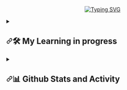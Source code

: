 <div align="center">

  [![Typing SVG](https://readme-typing-svg.herokuapp.com?font=Fira+Code&weight=600&size=22&pause=1000&color=F7F7F7&center=true&vCenter=true&width=435&lines=+This+is+MISO's+DEVLOG;+I'm+a+full+stack+Developer;Full+of+Enthusiasm+as+a+Developer;I+love+to+be+adventurous)](https://git.io/typing-svg)</div>

<details> 
  <summary><h2 tabindex="-1" dir="auto"><a id="user-content-️-my-favorite-tools" class="anchor" aria-hidden="true" href="#️-my-favorite-tools"><svg class="octicon octicon-link" viewBox="0 0 16 16" version="1.1" width="16" height="16" aria-hidden="true"><path d="m7.775 3.275 1.25-1.25a3.5 3.5 0 1 1 4.95 4.95l-2.5 2.5a3.5 3.5 0 0 1-4.95 0 .751.751 0 0 1 .018-1.042.751.751 0 0 1 1.042-.018 1.998 1.998 0 0 0 2.83 0l2.5-2.5a2.002 2.002 0 0 0-2.83-2.83l-1.25 1.25a.751.751 0 0 1-1.042-.018.751.751 0 0 1-.018-1.042Zm-4.69 9.64a1.998 1.998 0 0 0 2.83 0l1.25-1.25a.751.751 0 0 1 1.042.018.751.751 0 0 1 .018 1.042l-1.25 1.25a3.5 3.5 0 1 1-4.95-4.95l2.5-2.5a3.5 3.5 0 0 1 4.95 0 .751.751 0 0 1-.018 1.042.751.751 0 0 1-1.042.018 1.998 1.998 0 0 0-2.83 0l-2.5 2.5a1.998 1.998 0 0 0 0 2.83Z"></path></svg></a>🛠️ My Learning in progress</h2></summary>
  
  <h3 tabindex="-1" dir="auto"><a id="user-content--programming-and-markup-languages" class="anchor" aria-hidden="true" href="#-programming-and-markup-languages"><svg class="octicon octicon-link" viewBox="0 0 16 16" version="1.1" width="16" height="16" aria-hidden="true"><path d="m7.775 3.275 1.25-1.25a3.5 3.5 0 1 1 4.95 4.95l-2.5 2.5a3.5 3.5 0 0 1-4.95 0 .751.751 0 0 1 .018-1.042.751.751 0 0 1 1.042-.018 1.998 1.998 0 0 0 2.83 0l2.5-2.5a2.002 2.002 0 0 0-2.83-2.83l-1.25 1.25a.751.751 0 0 1-1.042-.018.751.751 0 0 1-.018-1.042Zm-4.69 9.64a1.998 1.998 0 0 0 2.83 0l1.25-1.25a.751.751 0 0 1 1.042.018.751.751 0 0 1 .018 1.042l-1.25 1.25a3.5 3.5 0 1 1-4.95-4.95l2.5-2.5a3.5 3.5 0 0 1 4.95 0 .751.751 0 0 1-.018 1.042.751.751 0 0 1-1.042.018 1.998 1.998 0 0 0-2.83 0l-2.5 2.5a1.998 1.998 0 0 0 0 2.83Z"></path></svg></a>👨‍💻 Programming and Markup Languages</h3>
  <p dir="auto">
      <a href="https://github.com/search?q=user%3ADenverCoder1+language%3Aassembly"><img alt="MIPS Assembly" src="https://camo.githubusercontent.com/3300e46f3639e9d6a1fa0649970ebc282ed2a4ed2ff39ec2613d4286a561fa59/68747470733a2f2f637573746f6d2d69636f6e2d6261646765732e64656d6f6c61622e636f6d2f62616467652f417373656d626c792d3532353235322e7376673f6c6f676f3d61736d2d686578266c6f676f436f6c6f723d7768697465" data-canonical-src="https://custom-icon-badges.demolab.com/badge/Assembly-525252.svg?logo=asm-hex&amp;logoColor=white" style="max-width: 100%;"></a>
      <a href="https://github.com/search?q=user%3ADenverCoder1+language%3Abash"><img alt="Bash" src="https://camo.githubusercontent.com/df343683403029302e32a30aed6e38946143a816fb8db69331a208a27c870e03/68747470733a2f2f696d672e736869656c64732e696f2f62616467652f426173682d3132313031312e7376673f6c6f676f3d676e752d62617368266c6f676f436f6c6f723d7768697465" data-canonical-src="https://img.shields.io/badge/Bash-121011.svg?logo=gnu-bash&amp;logoColor=white" style="max-width: 100%;"></a>
      <a href="https://github.com/search?q=user%3ADenverCoder1+language%3Ac"><img alt="C" src="https://camo.githubusercontent.com/f18ef18ea36b8b27841f21cb0da7ab2a5635035d52818b5e3516ef1fee59559d/68747470733a2f2f637573746f6d2d69636f6e2d6261646765732e64656d6f6c61622e636f6d2f62616467652f432d3033353939432e7376673f6c6f676f3d632d696e2d68657861676f6e266c6f676f436f6c6f723d7768697465" data-canonical-src="https://custom-icon-badges.demolab.com/badge/C-03599C.svg?logo=c-in-hexagon&amp;logoColor=white" style="max-width: 100%;"></a>
      <a href="https://github.com/search?q=user%3ADenverCoder1+language%3Acpp"><img alt="C++" src="https://camo.githubusercontent.com/f65125ba5a7d4a77aaf04f1181c684f6f2666db819708b531e3e46d3688ff14e/68747470733a2f2f637573746f6d2d69636f6e2d6261646765732e64656d6f6c61622e636f6d2f62616467652f432b2b2d3943303333412e7376673f6c6f676f3d63707032266c6f676f436f6c6f723d7768697465" data-canonical-src="https://custom-icon-badges.demolab.com/badge/C++-9C033A.svg?logo=cpp2&amp;logoColor=white" style="max-width: 100%;"></a>
      <a href="https://github.com/search?q=user%3ADenverCoder1+language%3Acsharp"><img alt="C#" src="https://camo.githubusercontent.com/c13d1b8966eaf8426913512362717201d5169615236c889db83572358b97f5f7/68747470733a2f2f637573746f6d2d69636f6e2d6261646765732e64656d6f6c61622e636f6d2f62616467652f432532332d3638323137412e7376673f6c6f676f3d637332266c6f676f436f6c6f723d7768697465" data-canonical-src="https://custom-icon-badges.demolab.com/badge/C%23-68217A.svg?logo=cs2&amp;logoColor=white" style="max-width: 100%;"></a>
      <a href="https://github.com/search?q=user%3ADenverCoder1+language%3Aceylon"><img alt="Ceylon" src="https://camo.githubusercontent.com/5c84f2480f3f51b1d84b905b500d833631777201b392e43cb6561d181e22dd5e/68747470733a2f2f637573746f6d2d69636f6e2d6261646765732e64656d6f6c61622e636f6d2f62616467652f4365796c6f6e2d4533393834322e7376673f6c6f676f3d6365796c6f6e266c6f676f436f6c6f723d7768697465" data-canonical-src="https://custom-icon-badges.demolab.com/badge/Ceylon-E39842.svg?logo=ceylon&amp;logoColor=white" style="max-width: 100%;"></a>
      <a href="https://github.com/search?q=user%3ADenverCoder1+language%3Acss"><img alt="CSS" src="https://camo.githubusercontent.com/53132716f8ed401a79d8c0980b9666b6cd8ce8e7faed1beeb328f821b44850bc/68747470733a2f2f696d672e736869656c64732e696f2f62616467652f4353532d3135373242362e7376673f6c6f676f3d63737333266c6f676f436f6c6f723d7768697465" data-canonical-src="https://img.shields.io/badge/CSS-1572B6.svg?logo=css3&amp;logoColor=white" style="max-width: 100%;"></a>
      <a href="https://github.com/search?q=user%3ADenverCoder1+language%3Ags"><img alt="Google Apps Script" src="https://camo.githubusercontent.com/f87a929f596fa605e00ce08b23212d27dbd7891c917ebcc68b46f54309434e0e/68747470733a2f2f637573746f6d2d69636f6e2d6261646765732e64656d6f6c61622e636f6d2f62616467652f476f6f676c65253230417070732532305363726970742d3032353639422e7376673f6c6f676f3d6773266c6f676f436f6c6f723d7768697465" data-canonical-src="https://custom-icon-badges.demolab.com/badge/Google%20Apps%20Script-02569B.svg?logo=gs&amp;logoColor=white" style="max-width: 100%;"></a>
      <a href="https://github.com/search?q=user%3ADenverCoder1+language%3Ahtml"><img alt="HTML" src="https://camo.githubusercontent.com/b4c648ad32f8f9f7c328a4dd59b5df0eb2a4e2623095e31d059f026979129491/68747470733a2f2f696d672e736869656c64732e696f2f62616467652f48544d4c2d4533344632362e7376673f6c6f676f3d68746d6c35266c6f676f436f6c6f723d7768697465" data-canonical-src="https://img.shields.io/badge/HTML-E34F26.svg?logo=html5&amp;logoColor=white" style="max-width: 100%;"></a>
      <a href="https://github.com/search?q=user%3ADenverCoder1+language%3Ajava"><img alt="Java" src="https://camo.githubusercontent.com/83f66d98b22a2bc0ac821cbe2d0196deac6d9289fac720787573f1527d840f1d/68747470733a2f2f637573746f6d2d69636f6e2d6261646765732e64656d6f6c61622e636f6d2f62616467652f4a6176612d3030373339362e7376673f6c6f676f3d6a617661266c6f676f436f6c6f723d7768697465" data-canonical-src="https://custom-icon-badges.demolab.com/badge/Java-007396.svg?logo=java&amp;logoColor=white" style="max-width: 100%;"></a>
      <a href="https://github.com/search?q=user%3ADenverCoder1+language%3Ajavascript"><img alt="JavaScript" src="https://camo.githubusercontent.com/9a794a64d79bb070a8009cf27eb31c989d09d43a65f95362c88ed6c28218319b/68747470733a2f2f696d672e736869656c64732e696f2f62616467652f4a6176615363726970742d4637444631452e7376673f6c6f676f3d6a617661736372697074266c6f676f436f6c6f723d626c61636b" data-canonical-src="https://img.shields.io/badge/JavaScript-F7DF1E.svg?logo=javascript&amp;logoColor=black" style="max-width: 100%;"></a>
      <a href="https://github.com/search?q=user%3ADenverCoder1+language%3Atex"><img alt="LaTeX" src="https://camo.githubusercontent.com/5735758cfb0bb214ab021fd1e6f35f638efd2e4dbd85ad6888c313696be817ff/68747470733a2f2f696d672e736869656c64732e696f2f62616467652f4c615465582d3030383038302e7376673f6c6f676f3d4c61546558266c6f676f436f6c6f723d7768697465" data-canonical-src="https://img.shields.io/badge/LaTeX-008080.svg?logo=LaTeX&amp;logoColor=white" style="max-width: 100%;"></a>
      <a href="https://github.com/search?q=user%3ADenverCoder1+language%3Amarkdown"><img alt="Markdown" src="https://camo.githubusercontent.com/0efd050828ea5aa9f24a975795966252bcaa93ce8d2bb4823bc75b52931a9749/68747470733a2f2f696d672e736869656c64732e696f2f62616467652f4d61726b646f776e2d3030303030302e7376673f6c6f676f3d6d61726b646f776e266c6f676f436f6c6f723d7768697465" data-canonical-src="https://img.shields.io/badge/Markdown-000000.svg?logo=markdown&amp;logoColor=white" style="max-width: 100%;"></a>
      <a href="https://github.com/search?q=user%3ADenverCoder1+language%3Ajavascript"><img alt="Node.js" src="https://camo.githubusercontent.com/03d91be86cc33b72b22f8e84f2706a0a91ab0fca763566745ea6e3f72562811e/68747470733a2f2f696d672e736869656c64732e696f2f62616467652f4e6f64652e6a732d3433383533442e7376673f6c6f676f3d6e6f64652e6a73266c6f676f436f6c6f723d7768697465" data-canonical-src="https://img.shields.io/badge/Node.js-43853D.svg?logo=node.js&amp;logoColor=white" style="max-width: 100%;"></a>
      <a href="https://github.com/search?q=user%3ADenverCoder1+language%3Aphp"><img alt="PHP" src="https://camo.githubusercontent.com/08f504258b33496b9eb2ad3145dec07f07e8ed7066f3227a716dd6c75edf76ab/68747470733a2f2f696d672e736869656c64732e696f2f62616467652f5048502d3737374242342e7376673f6c6f676f3d706870266c6f676f436f6c6f723d7768697465" data-canonical-src="https://img.shields.io/badge/PHP-777BB4.svg?logo=php&amp;logoColor=white" style="max-width: 100%;"></a>
      <a href="https://github.com/search?q=user%3ADenverCoder1+language%3Aprolog"><img alt="Prolog" src="https://camo.githubusercontent.com/4b9be92947dc50c1d563b806a6f1e6bb10af77145d40b2711a47d94d9c646fa6/68747470733a2f2f637573746f6d2d69636f6e2d6261646765732e64656d6f6c61622e636f6d2f62616467652f50726f6c6f672d4536314232332e7376673f6c6f676f3d7377692d70726f6c6f67266c6f676f436f6c6f723d7768697465" data-canonical-src="https://custom-icon-badges.demolab.com/badge/Prolog-E61B23.svg?logo=swi-prolog&amp;logoColor=white" style="max-width: 100%;"></a>
      <a href="https://github.com/search?q=user%3ADenverCoder1+language%3Apython"><img alt="Python" src="https://camo.githubusercontent.com/808dfd4514d73d808f2a42e033ec59d350a25356be62824be52e3b258afeb5e6/68747470733a2f2f696d672e736869656c64732e696f2f62616467652f507974686f6e2d3134333534432e7376673f6c6f676f3d707974686f6e266c6f676f436f6c6f723d7768697465" data-canonical-src="https://img.shields.io/badge/Python-14354C.svg?logo=python&amp;logoColor=white" style="max-width: 100%;"></a>
      <a href="https://github.com/search?q=user%3ADenverCoder1+language%3Ar"><img alt="R" src="https://camo.githubusercontent.com/f21d8292c93990927bd49b602b1ed515f5f83f838ccab42c48307c7aed5498d5/68747470733a2f2f696d672e736869656c64732e696f2f62616467652f522d3237364443332e7376673f6c6f676f3d72266c6f676f436f6c6f723d7768697465" data-canonical-src="https://img.shields.io/badge/R-276DC3.svg?logo=r&amp;logoColor=white" style="max-width: 100%;"></a>
      <a href="https://github.com/search?q=user%3ADenverCoder1+language%3Arst"><img alt="Restructured Text" src="https://camo.githubusercontent.com/0cbf6515f23fae951ee6ae04c0efec2eaa72c48a672b3718b153c57da411af97/68747470733a2f2f696d672e736869656c64732e696f2f62616467652f52657374727563747572656420546578742d3361343134382e7376673f6c6f676f3d72656164746865646f6373266c6f676f436f6c6f723d7768697465" data-canonical-src="https://img.shields.io/badge/Restructured Text-3a4148.svg?logo=readthedocs&amp;logoColor=white" style="max-width: 100%;"></a>
      <a href="https://github.com/search?q=user%3ADenverCoder1+language%3Ascratch"><img alt="Scratch" src="https://camo.githubusercontent.com/a916d5c9b45d5a5010b4e48a3d1c95f6879052d675d9c64d79742c5f1fb0321a/68747470733a2f2f696d672e736869656c64732e696f2f62616467652f536372617463682d3444393746462e7376673f6c6f676f3d73637261746368266c6f676f436f6c6f723d7768697465" data-canonical-src="https://img.shields.io/badge/Scratch-4D97FF.svg?logo=scratch&amp;logoColor=white" style="max-width: 100%;"></a>
      <a href="https://github.com/search?q=user%3ADenverCoder1+language%3Asql"><img alt="SQL" src="https://camo.githubusercontent.com/4ed1fe3ec872f44fe743932bcf4eb6d18ad8568e8d6d19e16d8d96864f6acd33/68747470733a2f2f637573746f6d2d69636f6e2d6261646765732e64656d6f6c61622e636f6d2f62616467652f53514c2d3032354538432e7376673f6c6f676f3d6461746162617365266c6f676f436f6c6f723d7768697465" data-canonical-src="https://custom-icon-badges.demolab.com/badge/SQL-025E8C.svg?logo=database&amp;logoColor=white" style="max-width: 100%;"></a>
      <a href="https://github.com/search?q=user%3ADenverCoder1+language%3Asvg"><img alt="SVG+XML" src="https://camo.githubusercontent.com/53883dbcb1f173091bdb73e984274399fe7a22fd3a23557ee44ed0233447c84d/68747470733a2f2f696d672e736869656c64732e696f2f62616467652f535647253242584d4c2d6530393832632e7376673f6c6f676f3d737667266c6f676f436f6c6f723d7768697465" data-canonical-src="https://img.shields.io/badge/SVG%2BXML-e0982c.svg?logo=svg&amp;logoColor=white" style="max-width: 100%;"></a>
      <a href="https://github.com/search?q=user%3ADenverCoder1+language%3AtypeScript"><img alt="TypeScript" src="https://camo.githubusercontent.com/11c819f21e728e3ba177845a8c9099c63424415008d291a66921165456cf1c49/68747470733a2f2f696d672e736869656c64732e696f2f62616467652f547970655363726970742d3030374143432e7376673f6c6f676f3d74797065736372697074266c6f676f436f6c6f723d7768697465" data-canonical-src="https://img.shields.io/badge/TypeScript-007ACC.svg?logo=typescript&amp;logoColor=white" style="max-width: 100%;"></a>
  </p>
  <h3 tabindex="-1" dir="auto"><a id="user-content--frameworks-and-libraries" class="anchor" aria-hidden="true" href="#-frameworks-and-libraries"><svg class="octicon octicon-link" viewBox="0 0 16 16" version="1.1" width="16" height="16" aria-hidden="true"><path d="m7.775 3.275 1.25-1.25a3.5 3.5 0 1 1 4.95 4.95l-2.5 2.5a3.5 3.5 0 0 1-4.95 0 .751.751 0 0 1 .018-1.042.751.751 0 0 1 1.042-.018 1.998 1.998 0 0 0 2.83 0l2.5-2.5a2.002 2.002 0 0 0-2.83-2.83l-1.25 1.25a.751.751 0 0 1-1.042-.018.751.751 0 0 1-.018-1.042Zm-4.69 9.64a1.998 1.998 0 0 0 2.83 0l1.25-1.25a.751.751 0 0 1 1.042.018.751.751 0 0 1 .018 1.042l-1.25 1.25a3.5 3.5 0 1 1-4.95-4.95l2.5-2.5a3.5 3.5 0 0 1 4.95 0 .751.751 0 0 1-.018 1.042.751.751 0 0 1-1.042.018 1.998 1.998 0 0 0-2.83 0l-2.5 2.5a1.998 1.998 0 0 0 0 2.83Z"></path></svg></a><g-emoji class="g-emoji" alias="toolbox" fallback-src="https://github.githubassets.com/images/icons/emoji/unicode/1f9f0.png">🧰</g-emoji> Frameworks and Libraries</h3>
  <p dir="auto">
    </a>
      <a href="#"><img alt="Bootstrap" src="https://camo.githubusercontent.com/bc050eb2d16bdd3fc50eef513cf1717ddbafa51a311312ada6b8c49a48632731/68747470733a2f2f696d672e736869656c64732e696f2f62616467652f426f6f7473747261702d3739353242332e7376673f6c6f676f3d626f6f747374726170266c6f676f436f6c6f723d7768697465" data-canonical-src="https://img.shields.io/badge/Bootstrap-7952B3.svg?logo=bootstrap&amp;logoColor=white" style="max-width: 100%;"></a>
      <a href="#"><img alt="Cordova" src="https://camo.githubusercontent.com/275bc2d26de5a55578eaea53e2ae07a13094a03e9fa2007673e2c2c6108c8691/68747470733a2f2f696d672e736869656c64732e696f2f62616467652f2d436f72646f76612d4538453845383f6c6f676f3d6170616368652d636f72646f7661266c6f676f436f6c6f723d626c61636b" data-canonical-src="https://img.shields.io/badge/-Cordova-E8E8E8?logo=apache-cordova&amp;logoColor=black" style="max-width: 100%;"></a>
      <a href="#"><img alt="Discord.py" src="https://camo.githubusercontent.com/bf047cbb60748056b80495019029bd46c2376166e16a6d19b47cd6a7c30ef6bf/68747470733a2f2f637573746f6d2d69636f6e2d6261646765732e64656d6f6c61622e636f6d2f62616467652f446973636f72642e70792d3064313632302e7376673f6c6f676f3d647079" data-canonical-src="https://custom-icon-badges.demolab.com/badge/Discord.py-0d1620.svg?logo=dpy" style="max-width: 100%;"></a>
      <a href="#"><img alt="Electron" src="https://camo.githubusercontent.com/bffd496374a99973abcd31a6aa52f236e747bb49e34ebc1bd7b56deea51a2668/68747470733a2f2f696d672e736869656c64732e696f2f62616467652f456c656374726f6e2d3230323332652e7376673f6c6f676f3d656c656374726f6e266c6f676f436f6c6f723d7768697465" data-canonical-src="https://img.shields.io/badge/Electron-20232e.svg?logo=electron&amp;logoColor=white" style="max-width: 100%;"></a>
      <a href="#"><img alt="Express.js" src="https://camo.githubusercontent.com/389f5e80e9ded9673b2cdbbcc0787f1cdbff0ca40315bed18b18ca0d8cf02446/68747470733a2f2f696d672e736869656c64732e696f2f62616467652f457870726573732e6a732d3430346435392e7376673f6c6f676f3d65787072657373266c6f676f436f6c6f723d7768697465" data-canonical-src="https://img.shields.io/badge/Express.js-404d59.svg?logo=express&amp;logoColor=white" style="max-width: 100%;"></a>
      <a href="#"><img alt="Flask" src="https://camo.githubusercontent.com/b4182ea1ed28da74d9056a8e8e531aac9d308ae393dc5ad1ba3ae27412459291/68747470733a2f2f696d672e736869656c64732e696f2f62616467652f466c61736b2d3030303030302e7376673f6c6f676f3d666c61736b266c6f676f436f6c6f723d7768697465" data-canonical-src="https://img.shields.io/badge/Flask-000000.svg?logo=flask&amp;logoColor=white" style="max-width: 100%;"></a>
      <a href="#"><img alt="GitHub Actions" src="https://camo.githubusercontent.com/ba4516a1d93862d1c12ad7495551804c58b04066194903828fd83606a0fac2a8/68747470733a2f2f696d672e736869656c64732e696f2f62616467652f476974487562253230416374696f6e732d3236373145352e7376673f6c6f676f3d676974687562253230616374696f6e73266c6f676f436f6c6f723d7768697465" data-canonical-src="https://img.shields.io/badge/GitHub%20Actions-2671E5.svg?logo=github%20actions&amp;logoColor=white" style="max-width: 100%;"></a>
      <a target="_blank" rel="noopener noreferrer nofollow" href="https://camo.githubusercontent.com/a3f4bb39385d76857e8956e1f2c20d32df51cee433276dab450868df65322890/68747470733a2f2f696d672e736869656c64732e696f2f62616467652f2d47756e69636f726e2d3439393834382e7376673f6c6f676f3d67756e69636f726e266c6f676f436f6c6f723d7768697465"><img alt="Gunicorn" src="https://camo.githubusercontent.com/a3f4bb39385d76857e8956e1f2c20d32df51cee433276dab450868df65322890/68747470733a2f2f696d672e736869656c64732e696f2f62616467652f2d47756e69636f726e2d3439393834382e7376673f6c6f676f3d67756e69636f726e266c6f676f436f6c6f723d7768697465" data-canonical-src="https://img.shields.io/badge/-Gunicorn-499848.svg?logo=gunicorn&amp;logoColor=white" style="max-width: 100%;"></a>
      <a href="#"><img alt="JUnit" src="https://camo.githubusercontent.com/b276fa6644050edb77367571258806e128098125147962721fd3bf2003a0019a/68747470733a2f2f637573746f6d2d69636f6e2d6261646765732e64656d6f6c61622e636f6d2f62616467652f4a556e69742d3235413136322e7376673f6c6f676f3d636865636b2d636972636c65266c6f676f436f6c6f723d7768697465" data-canonical-src="https://custom-icon-badges.demolab.com/badge/JUnit-25A162.svg?logo=check-circle&amp;logoColor=white" style="max-width: 100%;"></a>
      <a href="#"><img alt="Material Design" src="https://camo.githubusercontent.com/259762b81d07649b2aa4c1764d49927ac8591e8295c61e93b0e7b581a050596f/68747470733a2f2f696d672e736869656c64732e696f2f62616467652f4d6174657269616c25323044657369676e2d3030383143422e7376673f6c6f676f3d6d6174657269616c2d64657369676e266c6f676f436f6c6f723d7768697465" data-canonical-src="https://img.shields.io/badge/Material%20Design-0081CB.svg?logo=material-design&amp;logoColor=white" style="max-width: 100%;"></a>
      <a href="#"><img alt="Nextcord" src="https://camo.githubusercontent.com/4a39b54258419bfd91eb12f0e4ad19a76ac85ae08d74401328ab50473c7f0fe9/68747470733a2f2f637573746f6d2d69636f6e2d6261646765732e64656d6f6c61622e636f6d2f62616467652f4e657874636f72642d3064313632302e7376673f6c6f676f3d6e657874636f7264" data-canonical-src="https://custom-icon-badges.demolab.com/badge/Nextcord-0d1620.svg?logo=nextcord" style="max-width: 100%;"></a>
      <a href="#"><img alt="NumPy" src="https://camo.githubusercontent.com/9dda0e62ed6ae858c705b3c0f0c09c72885852f974cb6c64416abdd96c66dc79/68747470733a2f2f696d672e736869656c64732e696f2f62616467652f4e756d70792d3031333234332e7376673f6c6f676f3d6e756d7079266c6f676f436f6c6f723d7768697465" data-canonical-src="https://img.shields.io/badge/Numpy-013243.svg?logo=numpy&amp;logoColor=white" style="max-width: 100%;"></a>
      <a href="#"><img alt="Pandas" src="https://camo.githubusercontent.com/f48049f904b966df3dbca638e59e8528c7546d2f29f608e9283031d9c99c501b/68747470733a2f2f696d672e736869656c64732e696f2f62616467652f50616e6461732d3135303435382e7376673f6c6f676f3d70616e646173266c6f676f436f6c6f723d7768697465" data-canonical-src="https://img.shields.io/badge/Pandas-150458.svg?logo=pandas&amp;logoColor=white" style="max-width: 100%;"></a>
      <a href="#"><img alt="PHPUnit" src="https://camo.githubusercontent.com/a77c0d5aea3b27fe97fe1459878d21b4dc52c8653d18778119a1439c3a5e88f1/68747470733a2f2f637573746f6d2d69636f6e2d6261646765732e64656d6f6c61622e636f6d2f62616467652f504850556e69742d3336363438382e7376673f6c6f676f3d746573742d74756265266c6f676f436f6c6f723d7768697465" data-canonical-src="https://custom-icon-badges.demolab.com/badge/PHPUnit-366488.svg?logo=test-tube&amp;logoColor=white" style="max-width: 100%;"></a>
      <a href="#"><img alt="Praw" src="https://camo.githubusercontent.com/9a6d8f844e7c6fad7cf523f510730c5f135c5bd89e2403c876854eda96f7a9d3/68747470733a2f2f637573746f6d2d69636f6e2d6261646765732e64656d6f6c61622e636f6d2f62616467652f507261772d6666336330632e7376673f6c6f676f3d70726177" data-canonical-src="https://custom-icon-badges.demolab.com/badge/Praw-ff3c0c.svg?logo=praw" style="max-width: 100%;"></a>
      <a href="#"><img alt="Pytest" src="https://camo.githubusercontent.com/14db5467f49bc5817ae36665fd1a098e508aa0077c8877225763fc96448a7af0/68747470733a2f2f696d672e736869656c64732e696f2f62616467652f5079746573742d3041394544432e7376673f6c6f676f3d707974657374266c6f676f436f6c6f723d7768697465" data-canonical-src="https://img.shields.io/badge/Pytest-0A9EDC.svg?logo=pytest&amp;logoColor=white" style="max-width: 100%;"></a>
      <a href="#"><img alt="React" src="https://camo.githubusercontent.com/841a3eb02c53b1da682028a5bf3d4032cee4a00b34cdd35f0b1b93e4e24d9316/68747470733a2f2f696d672e736869656c64732e696f2f62616467652f52656163742d3230323332612e7376673f6c6f676f3d7265616374266c6f676f436f6c6f723d253233363144414642" data-canonical-src="https://img.shields.io/badge/React-20232a.svg?logo=react&amp;logoColor=%2361DAFB" style="max-width: 100%;"></a>
      <a href="#"><img alt="Slim" src="https://camo.githubusercontent.com/7754ede95839860249ef17566b47f707ee412841d6910376bd5605607710ed59/68747470733a2f2f637573746f6d2d69636f6e2d6261646765732e64656d6f6c61622e636f6d2f62616467652f536c696d2d3734613034352e7376673f6c6f676f3d736c696d2d706870" data-canonical-src="https://custom-icon-badges.demolab.com/badge/Slim-74a045.svg?logo=slim-php" style="max-width: 100%;"></a>
      <a href="#"><img alt="Symfony" src="https://camo.githubusercontent.com/55109c030482399bb2697a6397b9b37d2d2f9ab12866675ac79a256d2999a6f5/68747470733a2f2f696d672e736869656c64732e696f2f62616467652f53796d666f6e792d3131313131312e7376673f6c6f676f3d73796d666f6e79266c6f676f436f6c6f723d7768697465" data-canonical-src="https://img.shields.io/badge/Symfony-111111.svg?logo=symfony&amp;logoColor=white" style="max-width: 100%;"></a>
      <a href="#"><img alt="SymPy" src="https://camo.githubusercontent.com/0469461aa236fd20d0bcf658a3546991e93841adf2cea04f0ad0e722bee6ff05/68747470733a2f2f696d672e736869656c64732e696f2f62616467652f53796d70792d3342353532362e7376673f6c6f676f3d73796d7079266c6f676f436f6c6f723d7768697465" data-canonical-src="https://img.shields.io/badge/Sympy-3B5526.svg?logo=sympy&amp;logoColor=white" style="max-width: 100%;"></a>
      <a href="#"><img alt="TensorFlow" src="https://camo.githubusercontent.com/6e41841810686404d397e20e14cf7d11253f3b07633e1cf86d5e7921df19e752/68747470733a2f2f696d672e736869656c64732e696f2f62616467652f54656e736f72466c6f772d4646364630302e7376673f6c6f676f3d54656e736f72466c6f77266c6f676f436f6c6f723d7768697465" data-canonical-src="https://img.shields.io/badge/TensorFlow-FF6F00.svg?logo=TensorFlow&amp;logoColor=white" style="max-width: 100%;"></a>
      <a href="#"><img alt="Wordpress" src="https://camo.githubusercontent.com/6e58db1589ea4b78a7a30bbbdafe89a19de20d17811d4a26321348dd9c7589d3/68747470733a2f2f696d672e736869656c64732e696f2f62616467652f576f726470726573732d3231373539423f6c6f676f3d776f72647072657373266c6f676f436f6c6f723d7768697465" data-canonical-src="https://img.shields.io/badge/Wordpress-21759B?logo=wordpress&amp;logoColor=white" style="max-width: 100%;"></a>
      <a href="#"><img alt="WPF (.Net)" src="https://camo.githubusercontent.com/dd43b4b798e047f1aae18be8e1635cf7cff7afdedbc0ba1c988b444817a32a60/68747470733a2f2f696d672e736869656c64732e696f2f62616467652f5750462d3543324439313f6c6f676f3d2e6e6574266c6f676f436f6c6f723d7768697465" data-canonical-src="https://img.shields.io/badge/WPF-5C2D91?logo=.net&amp;logoColor=white" style="max-width: 100%;"></a>
  </p>
  <h3 tabindex="-1" dir="auto"><a id="user-content-️-databases-and-cloud-hosting" class="anchor" aria-hidden="true" href="#️-databases-and-cloud-hosting"><svg class="octicon octicon-link" viewBox="0 0 16 16" version="1.1" width="16" height="16" aria-hidden="true"><path d="m7.775 3.275 1.25-1.25a3.5 3.5 0 1 1 4.95 4.95l-2.5 2.5a3.5 3.5 0 0 1-4.95 0 .751.751 0 0 1 .018-1.042.751.751 0 0 1 1.042-.018 1.998 1.998 0 0 0 2.83 0l2.5-2.5a2.002 2.002 0 0 0-2.83-2.83l-1.25 1.25a.751.751 0 0 1-1.042-.018.751.751 0 0 1-.018-1.042Zm-4.69 9.64a1.998 1.998 0 0 0 2.83 0l1.25-1.25a.751.751 0 0 1 1.042.018.751.751 0 0 1 .018 1.042l-1.25 1.25a3.5 3.5 0 1 1-4.95-4.95l2.5-2.5a3.5 3.5 0 0 1 4.95 0 .751.751 0 0 1-.018 1.042.751.751 0 0 1-1.042.018 1.998 1.998 0 0 0-2.83 0l-2.5 2.5a1.998 1.998 0 0 0 0 2.83Z"></path></svg></a><g-emoji class="g-emoji" alias="file_cabinet" fallback-src="https://github.githubassets.com/images/icons/emoji/unicode/1f5c4.png">🗄️</g-emoji> Databases and Cloud Hosting</h3>
  <p dir="auto">
      <a href="#"><img alt="GitHub Pages" src="https://camo.githubusercontent.com/13c47897c96f97758aaecabb0173208ee328ab629bbe1924cd0dde08a579b60e/68747470733a2f2f696d672e736869656c64732e696f2f62616467652f47697448756225323050616765732d3332374643372e7376673f6c6f676f3d676974687562266c6f676f436f6c6f723d7768697465" data-canonical-src="https://img.shields.io/badge/GitHub%20Pages-327FC7.svg?logo=github&amp;logoColor=white" style="max-width: 100%;"></a>
      <a href="#"><img alt="Heroku" src="https://camo.githubusercontent.com/fc85f51b2ea80feabeac5903668ca75834070b1e571df743cc5fd4e543859648/68747470733a2f2f696d672e736869656c64732e696f2f62616467652f4865726f6b752d3433303039382e7376673f6c6f676f3d6865726f6b75266c6f676f436f6c6f723d7768697465" data-canonical-src="https://img.shields.io/badge/Heroku-430098.svg?logo=heroku&amp;logoColor=white" style="max-width: 100%;"></a>
      <a href="#"><img alt="MongoDB" src="https://camo.githubusercontent.com/61c6ad1edcbf1f1d03ce421a9d70c450b833acd582286de109d4a9f463acd1f2/68747470733a2f2f696d672e736869656c64732e696f2f62616467652f4d6f6e676f44422d3465613934622e7376673f6c6f676f3d6d6f6e676f6462266c6f676f436f6c6f723d7768697465" data-canonical-src="https://img.shields.io/badge/MongoDB-4ea94b.svg?logo=mongodb&amp;logoColor=white" style="max-width: 100%;"></a>
      <a href="#"><img alt="MySQL" src="https://camo.githubusercontent.com/dd23a25bf25843bfc44c14f7d3d5e408c6e7496356250a141ef978b58839e844/68747470733a2f2f696d672e736869656c64732e696f2f62616467652f4d7953514c2d3030662e7376673f6c6f676f3d6d7973716c266c6f676f436f6c6f723d7768697465" data-canonical-src="https://img.shields.io/badge/MySQL-00f.svg?logo=mysql&amp;logoColor=white" style="max-width: 100%;"></a>
      <a href="#"><img alt="Notion" src="https://camo.githubusercontent.com/c501814c8d2e3d1601f8fb2e347de73963466b17a0162c3821700889da5b8c10/68747470733a2f2f696d672e736869656c64732e696f2f62616467652f4e6f74696f6e2d3031303130312e7376673f6c6f676f3d6e6f74696f6e266c6f676f436f6c6f723d7768697465" data-canonical-src="https://img.shields.io/badge/Notion-010101.svg?logo=notion&amp;logoColor=white" style="max-width: 100%;"></a>
      <a href="#"><img alt="Oracle" src="https://camo.githubusercontent.com/8bccc24376ec65f835adcd2e7a037211448eec8fd56e59811a2f222a995909cf/68747470733a2f2f696d672e736869656c64732e696f2f62616467652f4f7261636c652d4630303030302e7376673f6c6f676f3d6f7261636c65266c6f676f436f6c6f723d7768697465" data-canonical-src="https://img.shields.io/badge/Oracle-F00000.svg?logo=oracle&amp;logoColor=white" style="max-width: 100%;"></a>
      <a href="#"><img alt="PostgreSQL" src="https://camo.githubusercontent.com/7d32d4d36e9824a8568fd2be4387917c3eb424a3be2552b2548e06eaa3e922df/68747470733a2f2f696d672e736869656c64732e696f2f62616467652f506f737467726553514c2d3331363139322e7376673f6c6f676f3d706f737467726573716c266c6f676f436f6c6f723d7768697465" data-canonical-src="https://img.shields.io/badge/PostgreSQL-316192.svg?logo=postgresql&amp;logoColor=white" style="max-width: 100%;"></a>
      <a href="#"><img alt="Render" src="https://camo.githubusercontent.com/efab51808412630c10e8e287e0fd3e63ac6be04a5b30c43c28d84372361a6a63/68747470733a2f2f696d672e736869656c64732e696f2f62616467652f52656e6465722d3030393739442e7376673f6c6f676f3d72656e646572266c6f676f436f6c6f723d7768697465" data-canonical-src="https://img.shields.io/badge/Render-00979D.svg?logo=render&amp;logoColor=white" style="max-width: 100%;"></a>
      <a href="#"><img alt="Repl.it" src="https://camo.githubusercontent.com/21e60585a5625d9ba38b0b05fc2ed7a3f37cc76bfabc82eb4edff3373e536401/68747470733a2f2f696d672e736869656c64732e696f2f62616467652f5265706c2e69742d3044313031452e7376673f6c6f676f3d5265706c6974266c6f676f436f6c6f723d7768697465" data-canonical-src="https://img.shields.io/badge/Repl.it-0D101E.svg?logo=Replit&amp;logoColor=white" style="max-width: 100%;"></a>
      <a href="#"><img alt="SQLite" src="https://camo.githubusercontent.com/6fbd93d00f0db1f1eebf3b906ca9bb34d5c5e22241bc19f5a9a156e7a469e640/68747470733a2f2f696d672e736869656c64732e696f2f62616467652f53514c6974652d3037343035652e7376673f6c6f676f3d73716c697465266c6f676f436f6c6f723d7768697465" data-canonical-src="https://img.shields.io/badge/SQLite-07405e.svg?logo=sqlite&amp;logoColor=white" style="max-width: 100%;"></a>
      <a href="#"><img alt="Vercel" src="https://camo.githubusercontent.com/07acda00387ac5f0b1741ed51cdea3a466482f5ef236a2d6464643c60350d850/68747470733a2f2f696d672e736869656c64732e696f2f62616467652f56657263656c2d3030303030302e7376673f6c6f676f3d76657263656c266c6f676f436f6c6f723d7768697465" data-canonical-src="https://img.shields.io/badge/Vercel-000000.svg?logo=vercel&amp;logoColor=white" style="max-width: 100%;"></a>
  </p>
  <h3 tabindex="-1" dir="auto"><a id="user-content--software-and-tools" class="anchor" aria-hidden="true" href="#-software-and-tools"><svg class="octicon octicon-link" viewBox="0 0 16 16" version="1.1" width="16" height="16" aria-hidden="true"><path d="m7.775 3.275 1.25-1.25a3.5 3.5 0 1 1 4.95 4.95l-2.5 2.5a3.5 3.5 0 0 1-4.95 0 .751.751 0 0 1 .018-1.042.751.751 0 0 1 1.042-.018 1.998 1.998 0 0 0 2.83 0l2.5-2.5a2.002 2.002 0 0 0-2.83-2.83l-1.25 1.25a.751.751 0 0 1-1.042-.018.751.751 0 0 1-.018-1.042Zm-4.69 9.64a1.998 1.998 0 0 0 2.83 0l1.25-1.25a.751.751 0 0 1 1.042.018.751.751 0 0 1 .018 1.042l-1.25 1.25a3.5 3.5 0 1 1-4.95-4.95l2.5-2.5a3.5 3.5 0 0 1 4.95 0 .751.751 0 0 1-.018 1.042.751.751 0 0 1-1.042.018 1.998 1.998 0 0 0-2.83 0l-2.5 2.5a1.998 1.998 0 0 0 0 2.83Z"></path></svg></a>💻 Software and Tools</h3>
  <p dir="auto">
      <a href="#"><img alt="Adobe" src="https://camo.githubusercontent.com/ae71bdad7f1451a2c389f3a27e31a73f30d102e603cd54c3b34664e66313d475/68747470733a2f2f696d672e736869656c64732e696f2f62616467652f41646f62652d4646303030302e7376673f6c6f676f3d61646f6265266c6f676f436f6c6f723d7768697465" data-canonical-src="https://img.shields.io/badge/Adobe-FF0000.svg?logo=adobe&amp;logoColor=white" style="max-width: 100%;"></a>
      <a href="#"><img alt="Android" src="https://camo.githubusercontent.com/eeb459fc13ab6e60e59ae4262a2c313ceeb3e6bc4440fe7554b5bb40c916a5ff/68747470733a2f2f696d672e736869656c64732e696f2f62616467652f416e64726f69642d3344444338343f6c6f676f3d616e64726f6964266c6f676f436f6c6f723d7768697465" data-canonical-src="https://img.shields.io/badge/Android-3DDC84?logo=android&amp;logoColor=white" style="max-width: 100%;"></a>
      <a href="#"><img alt="Android Studio" src="https://camo.githubusercontent.com/c2aba91675bbbd86828b02ad948f4fc5ea4b7e231f4ad23b5364b98c48cb14a4/68747470733a2f2f696d672e736869656c64732e696f2f62616467652f416e64726f696425323053747564696f2d3030383637382e7376673f6c6f676f3d616e64726f69642d73747564696f266c6f676f436f6c6f723d7768697465" data-canonical-src="https://img.shields.io/badge/Android%20Studio-008678.svg?logo=android-studio&amp;logoColor=white" style="max-width: 100%;"></a>
      <a href="#"><img alt="Arch Linux" src="https://camo.githubusercontent.com/a6271dccce659d52877694f49d830c9babde8f7ce23ec087c1889fb28dd21c29/68747470733a2f2f696d672e736869656c64732e696f2f62616467652f417263682532304c696e75782d3137393344312e7376673f6c6f676f3d617263682d6c696e7578266c6f676f436f6c6f723d7768697465" data-canonical-src="https://img.shields.io/badge/Arch%20Linux-1793D1.svg?logo=arch-linux&amp;logoColor=white" style="max-width: 100%;"></a>
      <a href="#"><img alt="Audacity" src="https://camo.githubusercontent.com/de95fb243b7c32fa13b461f662b75dde6b4b93b8b96760bbc4019f6c6078a1f2/68747470733a2f2f696d672e736869656c64732e696f2f62616467652f2d41756461636974792d3030303043433f6c6f676f3d6175646163697479266c6f676f436f6c6f723d7768697465" data-canonical-src="https://img.shields.io/badge/-Audacity-0000CC?logo=audacity&amp;logoColor=white" style="max-width: 100%;"></a>
      <a href="#"><img alt="Bitwarden" src="https://camo.githubusercontent.com/a36e9df27c9a039d92801474f71b112d82edfdc707020d33daadddecc2c9956a/68747470733a2f2f696d672e736869656c64732e696f2f62616467652f2d42697477617264656e2d3137354444433f6c6f676f3d62697477617264656e266c6f676f436f6c6f723d7768697465" data-canonical-src="https://img.shields.io/badge/-Bitwarden-175DDC?logo=bitwarden&amp;logoColor=white" style="max-width: 100%;"></a>
      <a href="#"><img alt="Brave" src="https://camo.githubusercontent.com/6cb458fe6d271321e7ab38c6da1faf733caf7ddaf88d27c7f3b6876ce9e3a362/68747470733a2f2f696d672e736869656c64732e696f2f62616467652f2d42726176652d4642353432423f6c6f676f3d6272617665266c6f676f436f6c6f723d7768697465" data-canonical-src="https://img.shields.io/badge/-Brave-FB542B?logo=brave&amp;logoColor=white" style="max-width: 100%;"></a>
      <a href="#"><img alt="Construct 3" src="https://camo.githubusercontent.com/8c3591bd2427e577f96fb1e9fa7d851a66ed3098dda77e8f00bf40e6da719053/68747470733a2f2f696d672e736869656c64732e696f2f62616467652f436f6e737472756374253230332d3030623536612e7376673f6c6f676f3d636f6e7374727563742d33266c6f676f436f6c6f723d7768697465" data-canonical-src="https://img.shields.io/badge/Construct%203-00b56a.svg?logo=construct-3&amp;logoColor=white" style="max-width: 100%;"></a>
      <a href="#"><img alt="Dark Reader" src="https://camo.githubusercontent.com/847211fb2e1a53ac0896f508216520f905d33c076e7ccf6db77540b63935fabf/68747470733a2f2f696d672e736869656c64732e696f2f62616467652f2d4461726b2532305265616465722d3134314532343f6c6f676f3d6461726b2d726561646572266c6f676f436f6c6f723d7768697465" data-canonical-src="https://img.shields.io/badge/-Dark%20Reader-141E24?logo=dark-reader&amp;logoColor=white" style="max-width: 100%;"></a>
      <a href="#"><img alt="Dbeaver" src="https://camo.githubusercontent.com/02d57286f2c31ad181666f5c9f68d8e2064b341b36e82f17b1d005c2a7a89932/68747470733a2f2f637573746f6d2d69636f6e2d6261646765732e64656d6f6c61622e636f6d2f62616467652f2d446265617665722d3337323932333f6c6f676f3d646265617665722d6d6f6e6f266c6f676f436f6c6f723d7768697465" data-canonical-src="https://custom-icon-badges.demolab.com/badge/-Dbeaver-372923?logo=dbeaver-mono&amp;logoColor=white" style="max-width: 100%;"></a>
      <a href="#"><img alt="Discord" src="https://camo.githubusercontent.com/ce202e1b8d0172e688f216480e801414ea4900e47750274a289aa3f298c75ed8/68747470733a2f2f696d672e736869656c64732e696f2f62616467652f2d446973636f72642d3538363546322e7376673f6c6f676f3d646973636f7264266c6f676f436f6c6f723d7768697465" data-canonical-src="https://img.shields.io/badge/-Discord-5865F2.svg?logo=discord&amp;logoColor=white" style="max-width: 100%;"></a>
      <a href="#"><img alt="Git" src="https://camo.githubusercontent.com/b957ad4a7456b1ed2ddea1f1e5d7789b1df3c8c5bbcf9427775b0ccad8e0c200/68747470733a2f2f696d672e736869656c64732e696f2f62616467652f4769742d4630353033332e7376673f6c6f676f3d676974266c6f676f436f6c6f723d7768697465" data-canonical-src="https://img.shields.io/badge/Git-F05033.svg?logo=git&amp;logoColor=white" style="max-width: 100%;"></a>
      <a href="#"><img alt="GitHub Desktop" src="https://camo.githubusercontent.com/e8080550ccb2ef85c8dfb46f46451ff9da52c3fecdb923346fb9879560769b55/68747470733a2f2f696d672e736869656c64732e696f2f62616467652f4769744875622532304465736b746f702d3830333441392e7376673f6c6f676f3d676974687562266c6f676f436f6c6f723d7768697465" data-canonical-src="https://img.shields.io/badge/GitHub%20Desktop-8034A9.svg?logo=github&amp;logoColor=white" style="max-width: 100%;"></a>
      <a href="#"><img alt="Google Sheets" src="https://camo.githubusercontent.com/84aa96a7db22edf207781e31a2d8dc3946cd60b7a41fa9d91ea21ed8f106a0a2/68747470733a2f2f696d672e736869656c64732e696f2f62616467652f5368656574732d3334413835332e7376673f6c6f676f3d676f6f676c65253230736865657473266c6f676f436f6c6f723d7768697465" data-canonical-src="https://img.shields.io/badge/Sheets-34A853.svg?logo=google%20sheets&amp;logoColor=white" style="max-width: 100%;"></a>
      <a href="#"><img alt="Inkscape" src="https://camo.githubusercontent.com/1854c1886df806f705f66371ee5f71ebc0ffde8720c11404ec40a2aad76f125e/68747470733a2f2f696d672e736869656c64732e696f2f62616467652f496e6b73636170652d3030303030303f6c6f676f3d496e6b7363617065266c6f676f436f6c6f723d7768697465" data-canonical-src="https://img.shields.io/badge/Inkscape-000000?logo=Inkscape&amp;logoColor=white" style="max-width: 100%;"></a>
      <a href="#"><img alt="Jupyter" src="https://camo.githubusercontent.com/4fdc7fc007e28e85b6d2c973300205839144be47e77831923d762560089fa97a/68747470733a2f2f696d672e736869656c64732e696f2f62616467652f4a7570797465722d4633373632362e7376673f6c6f676f3d4a757079746572266c6f676f436f6c6f723d7768697465" data-canonical-src="https://img.shields.io/badge/Jupyter-F37626.svg?logo=Jupyter&amp;logoColor=white" style="max-width: 100%;"></a>
      <a href="#"><img alt="OBS Studio" src="https://camo.githubusercontent.com/f175781a1ba84a426dd8bd25e0816a1e11c5a6c720e0db4d50e049f87d355d6f/68747470733a2f2f696d672e736869656c64732e696f2f62616467652f2d4f42532d3330324533313f6c6f676f3d6f62732d73747564696f266c6f676f436f6c6f723d7768697465" data-canonical-src="https://img.shields.io/badge/-OBS-302E31?logo=obs-studio&amp;logoColor=white" style="max-width: 100%;"></a>
      <a href="#"><img alt="Photopea" src="https://camo.githubusercontent.com/aa9495f836175dfc514ed082238c884a6aedc3c962b7db696a463deae19bb3c0/68747470733a2f2f696d672e736869656c64732e696f2f62616467652f50686f746f7065612d3138413439373f6c6f676f3d70686f746f706561266c6f676f436f6c6f723d7768697465" data-canonical-src="https://img.shields.io/badge/Photopea-18A497?logo=photopea&amp;logoColor=white" style="max-width: 100%;"></a>
      <a href="#"><img alt="Postman" src="https://camo.githubusercontent.com/a0d4ee5c8ade6c8d92532978856e34de4be418cad95073fef0a00536e91802fa/68747470733a2f2f696d672e736869656c64732e696f2f62616467652f506f73746d616e2d4646364333373f6c6f676f3d706f73746d616e266c6f676f436f6c6f723d7768697465" data-canonical-src="https://img.shields.io/badge/Postman-FF6C37?logo=postman&amp;logoColor=white" style="max-width: 100%;"></a>
      <a href="#"><img alt="SonarLint" src="https://camo.githubusercontent.com/8a8a7051d7726274c5e5dbdb57db505bae155f918a6ac7ab37a15e053af8c0b8/68747470733a2f2f696d672e736869656c64732e696f2f62616467652f2d536f6e61724c696e742d4342323032393f6c6f676f3d736f6e61726c696e74266c6f676f436f6c6f723d7768697465" data-canonical-src="https://img.shields.io/badge/-SonarLint-CB2029?logo=sonarlint&amp;logoColor=white" style="max-width: 100%;"></a>
      <a href="#"><img alt="Stack Overflow" src="https://camo.githubusercontent.com/26e24924e6b305b420fe35cac175ab285d3d9faa7facd26e8a98c1f4256f768d/68747470733a2f2f696d672e736869656c64732e696f2f62616467652f2d537461636b2532304f766572666c6f772d4645374131363f6c6f676f3d737461636b2d6f766572666c6f77266c6f676f436f6c6f723d7768697465" data-canonical-src="https://img.shields.io/badge/-Stack%20Overflow-FE7A16?logo=stack-overflow&amp;logoColor=white" style="max-width: 100%;"></a>
      <a href="#"><img alt="Visual Studio Code" src="https://camo.githubusercontent.com/f53628686f10ddabc221f47e91499adfaaed5663511900009deb71bd3c873236/68747470733a2f2f696d672e736869656c64732e696f2f62616467652f56697375616c25323053747564696f253230436f64652d3030373864372e7376673f6c6f676f3d76697375616c2d73747564696f2d636f6465266c6f676f436f6c6f723d7768697465" data-canonical-src="https://img.shields.io/badge/Visual%20Studio%20Code-0078d7.svg?logo=visual-studio-code&amp;logoColor=white" style="max-width: 100%;"></a>
  </p>
</details>

<details> 
  
  <summary><h2 tabindex="-1" dir="auto"><a id="user-content--github-stats-and-activity" class="anchor" aria-hidden="true" href="#-github-stats-and-activity"><svg class="octicon octicon-link" viewBox="0 0 16 16" version="1.1" width="16" height="16" aria-hidden="true"><path d="m7.775 3.275 1.25-1.25a3.5 3.5 0 1 1 4.95 4.95l-2.5 2.5a3.5 3.5 0 0 1-4.95 0 .751.751 0 0 1 .018-1.042.751.751 0 0 1 1.042-.018 1.998 1.998 0 0 0 2.83 0l2.5-2.5a2.002 2.002 0 0 0-2.83-2.83l-1.25 1.25a.751.751 0 0 1-1.042-.018.751.751 0 0 1-.018-1.042Zm-4.69 9.64a1.998 1.998 0 0 0 2.83 0l1.25-1.25a.751.751 0 0 1 1.042.018.751.751 0 0 1 .018 1.042l-1.25 1.25a3.5 3.5 0 1 1-4.95-4.95l2.5-2.5a3.5 3.5 0 0 1 4.95 0 .751.751 0 0 1-.018 1.042.751.751 0 0 1-1.042.018 1.998 1.998 0 0 0-2.83 0l-2.5 2.5a1.998 1.998 0 0 0 0 2.83Z"></path></svg></a><g-emoji class="g-emoji" alias="bar_chart" fallback-src="https://github.githubassets.com/images/icons/emoji/unicode/1f4ca.png">📊</g-emoji> Github Stats and Activity</h2></summary>
  <h3 tabindex="-1" dir="auto"><a id="user-content--streak-stats" class="anchor" aria-hidden="true" href="#-streak-stats"><svg class="octicon octicon-link" viewBox="0 0 16 16" version="1.1" width="16" height="16" aria-hidden="true"><path d="m7.775 3.275 1.25-1.25a3.5 3.5 0 1 1 4.95 4.95l-2.5 2.5a3.5 3.5 0 0 1-4.95 0 .751.751 0 0 1 .018-1.042.751.751 0 0 1 1.042-.018 1.998 1.998 0 0 0 2.83 0l2.5-2.5a2.002 2.002 0 0 0-2.83-2.83l-1.25 1.25a.751.751 0 0 1-1.042-.018.751.751 0 0 1-.018-1.042Zm-4.69 9.64a1.998 1.998 0 0 0 2.83 0l1.25-1.25a.751.751 0 0 1 1.042.018.751.751 0 0 1 .018 1.042l-1.25 1.25a3.5 3.5 0 1 1-4.95-4.95l2.5-2.5a3.5 3.5 0 0 1 4.95 0 .751.751 0 0 1-.018 1.042.751.751 0 0 1-1.042.018 1.998 1.998 0 0 0-2.83 0l-2.5 2.5a1.998 1.998 0 0 0 0 2.83Z"></path></svg></a><g-emoji class="g-emoji" alias="fire" fallback-src="https://github.githubassets.com/images/icons/emoji/unicode/1f525.png">🔥</g-emoji> Streak Stats</h3>
   
[![GitHub Streak](https://github-readme-streak-stats.herokuapp.com/?user=anykms729&theme=dark&background=000000)](https://git.io/streak-stats)
    

   <h3 tabindex="-1" dir="auto"><a id="user-content--github-profile-stats" class="anchor" aria-hidden="true" href="#-github-profile-stats"><svg class="octicon octicon-link" viewBox="0 0 16 16" version="1.1" width="16" height="16" aria-hidden="true"><path d="m7.775 3.275 1.25-1.25a3.5 3.5 0 1 1 4.95 4.95l-2.5 2.5a3.5 3.5 0 0 1-4.95 0 .751.751 0 0 1 .018-1.042.751.751 0 0 1 1.042-.018 1.998 1.998 0 0 0 2.83 0l2.5-2.5a2.002 2.002 0 0 0-2.83-2.83l-1.25 1.25a.751.751 0 0 1-1.042-.018.751.751 0 0 1-.018-1.042Zm-4.69 9.64a1.998 1.998 0 0 0 2.83 0l1.25-1.25a.751.751 0 0 1 1.042.018.751.751 0 0 1 .018 1.042l-1.25 1.25a3.5 3.5 0 1 1-4.95-4.95l2.5-2.5a3.5 3.5 0 0 1 4.95 0 .751.751 0 0 1-.018 1.042.751.751 0 0 1-1.042.018 1.998 1.998 0 0 0-2.83 0l-2.5 2.5a1.998 1.998 0 0 0 0 2.83Z"></path></svg></a>💻 GitHub Profile Stats</h3>
  
<p dir="auto">
  <img alt="anykms729's Github Stats" src="https://github-readme-stats.vercel.app/api?username=anykms729&show_icons=true&theme=gotham" alt="github stats" width="45%" align">
  <img alt="anykms729's Top Languages" src="https://github-readme-stats.vercel.app/api/top-langs/?username=anykms729&layout=compact&theme=gotham" height="173px">
</p>

<p dir="auto"><b>Note:</b> Top languages is only a metric of the languages my public code consists of and doesn't reflect experience or skill level.</p>
  
<p dir="auto">

  [![Ashutosh's github activity graph](https://github-readme-activity-graph.vercel.app/graph?username=anykms729&theme=react-dark)](https://github.com/ashutosh00710/github-readme-activity-graph)

</p>
  

</details>

</article>
          </div>
